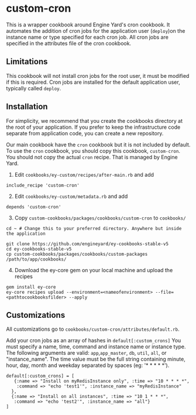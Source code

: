 # custom-cron

This is a wrapper cookbook around Engine Yard's cron cookbook.  It automates the
addition of cron jobs  for the application user (`deploy`)on the 
instance name or type specified for each cron job. All cron jobs are specified in the
attributes file of the cron cookbook.

## Limitations
This cookbook will not install cron jobs for the root user, it must be modified
if this is required.  Cron jobs are installed for the default application user,
typically called `deploy`.

## Installation

For simplicity, we recommend that you create the cookbooks directory at the root
of your application. If you prefer to keep the infrastructure code separate from
application code, you can create a new repository.

Our main cookbook have the `cron` cookbook but it is not included by default.
To use the `cron` cookbook, you should copy this cookbook, `custom-cron`.
You should not copy the actual `cron` recipe. That is managed by Engine
Yard.

1. Edit `cookbooks/ey-custom/recipes/after-main.rb` and add

  ```
  include_recipe 'custom-cron'
  ```

2. Edit `cookbooks/ey-custom/metadata.rb` and add

  ```
  depends 'custom-cron'
  ```

3. Copy `custom-cookbooks/packages/cookbooks/custom-cron` to `cookbooks/`

  ```
  cd ~ # Change this to your preferred directory. Anywhere but inside the application

  git clone https://github.com/engineyard/ey-cookbooks-stable-v5
  cd ey-cookbooks-stable-v5
  cp custom-cookbooks/packages/cookbooks/custom-packages /path/to/app/cookbooks/
  ```

4. Download the ey-core gem on your local machine and upload the recipes

  ```
  gem install ey-core
  ey-core recipes upload --environment=<nameofenvironment> --file=<pathtocookbooksfilder> --apply
  ```

## Customizations

All customizations go to `cookbooks/custom-cron/attributes/default.rb`.

Add your cron jobs as an array of hashes in `default[:custom_crons]` You must
specify a name, time, command and instance name or instance type. The following arguments are valid: `app`,`app_master`, `db`, `util`, `all`, or "instance_name".  The time value must be the
full string containing minute, hour, day, month and weekday separated by spaces
(eg: '* * * * *').

```
default[:custom_crons] = [
   {:name => "Install on myRedisInstance only", :time => "10 * * * *",
    :command => "echo 'test1'", :instance_name => "myRedisInstance"
  },
  {:name => "Install on all instances", :time => "10 1 * * *",
   :command => "echo 'test2'", :instance_name => "all"}
]
```
